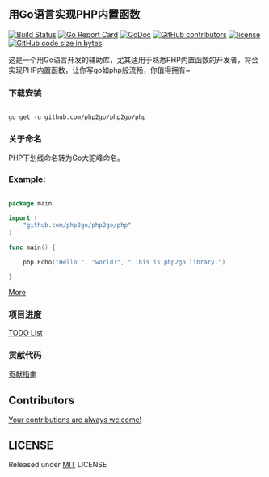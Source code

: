 ## 用Go语言实现PHP内置函数

[![Build Status](https://travis-ci.org/php2go/php2go.svg?branch=master)](https://travis-ci.org/php2go/php2go)
[![Go Report Card](https://goreportcard.com/badge/github.com/php2go/php2go)](https://goreportcard.com/report/github.com/php2go/php2go)
[![GoDoc](https://godoc.org/github.com/php2go/php2go/php?status.svg)](https://godoc.org/github.com/php2go/php2go/php)
[![GitHub contributors](https://img.shields.io/github/contributors/php2go/php2go.svg)](https://github.com/php2go/php2go/graphs/contributors)
[![license](https://img.shields.io/github/license/php2go/php2go.svg)](https://github.com/php2go/php2go/blob/master/LICENSE)
[![GitHub code size in bytes](https://img.shields.io/github/languages/code-size/php2go/php2go.svg?colorB=green)](https://github.com/php2go/php2go/archive/master.zip)

这是一个用Go语言开发的辅助库，尤其适用于熟悉PHP内置函数的开发者，将会实现PHP内置函数，让你写go如php般流畅，你值得拥有~

### 下载安装

```shell

go get -u github.com/php2go/php2go/php

```

### 关于命名

PHP下划线命名转为Go大驼峰命名。

### Example:

```go

package main

import (
    "github.com/php2go/php2go/php"
)

func main() {

    php.Echo("Hello ", "world!", " This is php2go library.")

}

```

[More](https://github.com/php2go/php2go/blob/master/main.go)

### 项目进度

[TODO List](https://github.com/php2go/php2go/blob/master/TODO.md)

### 贡献代码

[贡献指南](https://github.com/php2go/php2go/blob/master/.github/CONTRIBUTING.md)

## Contributors

[Your contributions are always welcome!](https://github.com/php2go/php2go/graphs/contributors)

## LICENSE

Released under [MIT](https://github.com/php2go/php2go/blob/master/LICENSE) LICENSE
